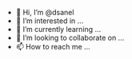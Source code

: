 - 👋 Hi, I’m @dsanel
- 👀 I’m interested in ...
- 🌱 I’m currently learning ...
- 💞️ I’m looking to collaborate on ...
- 📫 How to reach me ...

<!---
dsanel/dsanel is a ✨ special ✨ repository because its `README.md` (this file) appears on your GitHub profile.
You can click the Preview link to take a look at your changes.
--->
